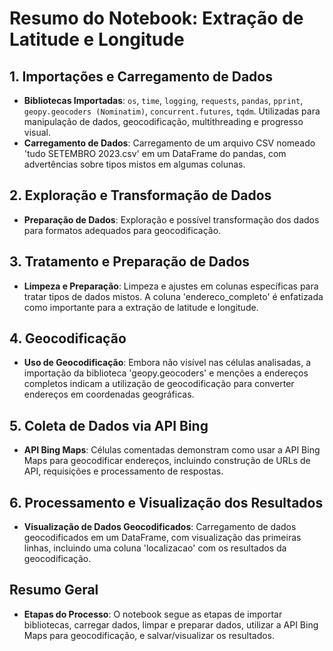 # Resumo do Notebook: Extração de Latitude e Longitude

## 1. Importações e Carregamento de Dados
- **Bibliotecas Importadas**: `os`, `time`, `logging`, `requests`, `pandas`, `pprint`, `geopy.geocoders (Nominatim)`, `concurrent.futures`, `tqdm`. Utilizadas para manipulação de dados, geocodificação, multithreading e progresso visual.
- **Carregamento de Dados**: Carregamento de um arquivo CSV nomeado 'tudo SETEMBRO 2023.csv' em um DataFrame do pandas, com advertências sobre tipos mistos em algumas colunas.

## 2. Exploração e Transformação de Dados
- **Preparação de Dados**: Exploração e possível transformação dos dados para formatos adequados para geocodificação.

## 3. Tratamento e Preparação de Dados
- **Limpeza e Preparação**: Limpeza e ajustes em colunas específicas para tratar tipos de dados mistos. A coluna 'endereco_completo' é enfatizada como importante para a extração de latitude e longitude.

## 4. Geocodificação
- **Uso de Geocodificação**: Embora não visível nas células analisadas, a importação da biblioteca 'geopy.geocoders' e menções a endereços completos indicam a utilização de geocodificação para converter endereços em coordenadas geográficas.

## 5. Coleta de Dados via API Bing
- **API Bing Maps**: Células comentadas demonstram como usar a API Bing Maps para geocodificar endereços, incluindo construção de URLs de API, requisições e processamento de respostas.

## 6. Processamento e Visualização dos Resultados
- **Visualização de Dados Geocodificados**: Carregamento de dados geocodificados em um DataFrame, com visualização das primeiras linhas, incluindo uma coluna 'localizacao' com os resultados da geocodificação.

## Resumo Geral
- **Etapas do Processo**: O notebook segue as etapas de importar bibliotecas, carregar dados, limpar e preparar dados, utilizar a API Bing Maps para geocodificação, e salvar/visualizar os resultados.

